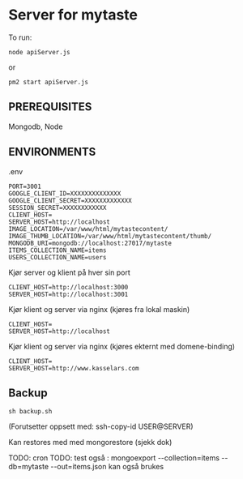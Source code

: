 # Server for mytaste

To run:

    node apiServer.js

or

    pm2 start apiServer.js


PREREQUISITES
-

Mongodb, Node

ENVIRONMENTS
-
.env

    PORT=3001
    GOOGLE_CLIENT_ID=XXXXXXXXXXXXXX
    GOOGLE_CLIENT_SECRET=XXXXXXXXXXXXX
    SESSION_SECRET=XXXXXXXXXXXX
    CLIENT_HOST=
    SERVER_HOST=http://localhost
    IMAGE_LOCATION=/var/www/html/mytastecontent/
    IMAGE_THUMB_LOCATION=/var/www/html/mytastecontent/thumb/
    MONGODB_URI=mongodb://localhost:27017/mytaste
    ITEMS_COLLECTION_NAME=items
    USERS_COLLECTION_NAME=users


Kjør server og klient på hver sin port

    CLIENT_HOST=http://localhost:3000
    SERVER_HOST=http://localhost:3001

Kjør klient og server via nginx (kjøres fra lokal maskin)

    CLIENT_HOST=
    SERVER_HOST=http://localhost

Kjør klient og server via nginx (kjøres ekternt med domene-binding)

    CLIENT_HOST=
    SERVER_HOST=http://www.kasselars.com


Backup 
-

`sh backup.sh`

(Forutsetter oppsett med: ssh-copy-id USER@SERVER)

Kan restores med med mongorestore (sjekk dok)

TODO: cron
TODO: test også :
mongoexport --collection=items --db=mytaste --out=items.json kan også brukes




